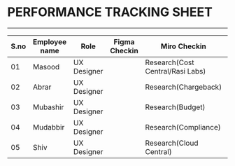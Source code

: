 # PERFORMANCE TRACKING SHEET
-----------------------------------------
|S.no|Employee name|Role|Figma Checkin|Miro Checkin|Comments|
|----|-------------|----|-------------|------------|--------|
|01|Masood|UX Designer||Research(Cost Central/Rasi Labs)||
|02|Abrar|UX Designer||Research(Chargeback)||
|03|Mubashir|UX Designer||Research(Budget)||
|04|Mudabbir|UX Designer||Research(Compliance)||
|05|Shiv|UX Designer||Research(Cloud Central)||
